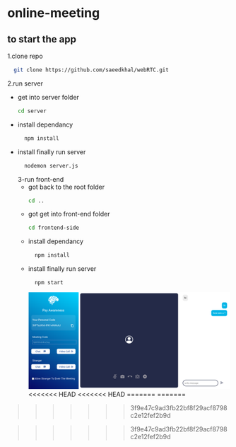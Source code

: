 # online-meeting

## to start the app

1.clone repo

```sh
  git clone https://github.com/saeedkhal/webRTC.git
```

2.run server

- get into server folder
  ```sh
  cd server
  ```
- install dependancy
  ```sh
    npm install
  ```
- install finally run server
  ```sh
    nodemon server.js
  ```
  3-run front-end
  - got back to the root folder
    ```sh
    cd ..
    ```
  - got get into front-end folder
    ```sh
    cd frontend-side
    ```
  - install dependancy
    ```sh
      npm install
    ```
  - install finally run server
    ```sh
      npm start
    ```
    ![video chat app](./front%20end%20part.png)
<<<<<<< HEAD
<<<<<<< HEAD
=======
=======
>>>>>>> 3f9e47c9ad3fb22bf8f29acf8798c2e12fef2b9d
  
>>>>>>> 3f9e47c9ad3fb22bf8f29acf8798c2e12fef2b9d
